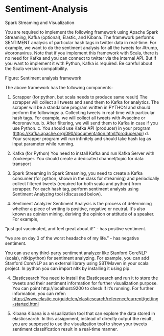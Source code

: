 # Sentiment-Analysis

Spark Streaming and Visualization

You are required to implement the following framework using Apache Spark
Streaming, Kafka (optional), Elastic, and Kibana. The framework performs SENTIMENT analysis of particular hash tags in twitter data in real-time. For example, we want to do the sentiment analysis for all the tweets for #trump, #coronavirus. Note that if you implement this framework with Scala, there is no need for Kafka and you can connect to twitter via the internal API. But if you want to implement it with Python, Kafka is required. Be careful about the Scala version compatibility.


Figure: Sentiment analysis framework

The above framework has the following components:

1. Scrapper (for python, but scala needs to produce same result)
The scrapper will collect all tweets and send them to Kafka for analytics. The scraper will be a standalone program written in PYTHON and should perform the followings:
a. Collecting tweets in real-time with particular hash tags. For example, we
will collect all tweets with #vaccine or #coronavirus.
b. After filtering, we will send them to Kafka in case if you use Python.
c. You should use Kafka API (producer) in your program
(https://kafka.apache.org/090/documentation.html#producerapi)
d. Your scrapper program will run infinitely and should take hash tag as input parameter while running.

2. Kafka (for Python)
You need to install Kafka and run Kafka Server with Zookeeper. You should create a dedicated channel/topic for data transport

3. Spark Streaming
In Spark Streaming, you need to create a Kafka consumer (for python, shown in the class for streaming) and periodically collect filtered tweets (required for both scala and python) from scrapper. For each hash tag, perform sentiment analysis
using Sentiment Analyzing tool (discussed below). 

3. Sentiment Analyzer
Sentiment Analysis is the process of determining whether a piece of writing is positive, negative or neutral. It's also known as opinion mining, deriving the opinion or attitude of a speaker.
For example,

“just got vaccinated, and feel great about it!” - has positive sentiment.

“we are on day 3 of the worst headache of my life.” - has negative sentiment.

You can use any third-party sentiment analyzer like Stanford CoreNLP
(scala), nltk(python) for sentiment analyzing. For example, you can
add Stanford CoreNLP as an external library using SBT/Maven in your
scala project. In python you can import nltk by installing it using pip.

4. Elasticsearch
You need to install the Elasticsearch and run it to store the tweets and their sentiment information for further visualization purpose.
You can point http://localhost:9200 to check if it’s running.
For further information, you can refer:
https://www.elastic.co/guide/en/elasticsearch/reference/current/getting-started.html

5. Kibana
Kibana is a visualization tool that can explore the data stored in elasticsearch. In this assignment, instead of directly output the result, you are supposed to use the visualization tool to show your tweets sentiment classification result in a real-time manner. 
